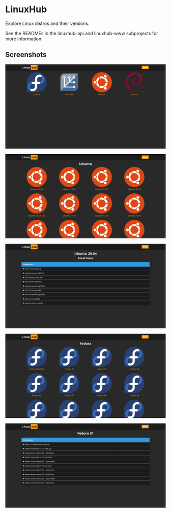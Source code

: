 # LinuxHub

Explore Linux distros and their versions.

See the READMEs in the linuxhub-api and linuxhub-www subprojects for more information.

## Screenshots

![Home](screenshots/home.png)

![Distro - Ubuntu](screenshots/distro_ubuntu.png)

![OS - Ubuntu 20.04](screenshots/os_ubuntu_20_04.png)

![Distro - Fedora](screenshots/distro_fedora.png)

![OS - Fedora 31](screenshots/os_fedora_31.png)
